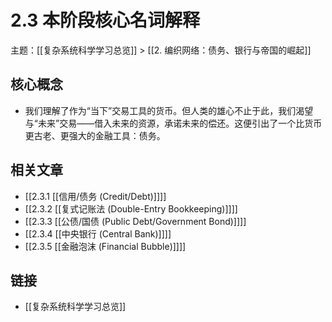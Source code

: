 # 2.3 本阶段核心名词解释

主题：[[复杂系统科学学习总览]] > [[2. 编织网络：债务、银行与帝国的崛起]]

## 核心概念

- 我们理解了作为“当下”交易工具的货币。但人类的雄心不止于此，我们渴望与“未来”交易——借入未来的资源，承诺未来的偿还。这便引出了一个比货币更古老、更强大的金融工具：债务。

## 相关文章

- [[2.3.1 [[信用/债务 (Credit/Debt)]]]]
- [[2.3.2 [[复式记账法 (Double-Entry Bookkeeping)]]]]
- [[2.3.3 [[公债/国债 (Public Debt/Government Bond)]]]]
- [[2.3.4 [[中央银行 (Central Bank)]]]]
- [[2.3.5 [[金融泡沫 (Financial Bubble)]]]]

## 链接

- [[复杂系统科学学习总览]]
